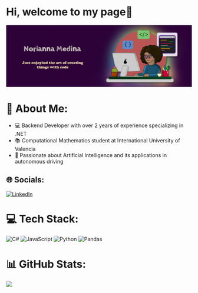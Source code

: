 # Hi, welcome to my page👋
![alt text](https://github.com/norians/norians/blob/main/cabeceragithub.jpg?raw=true)

# 💫 About Me:
- 💻 Backend Developer with over 2 years of experience specializing in .NET
- 📚 Computational Mathematics student at International University of Valencia
- 🚗 Passionate about Artificial Intelligence and its applications in autonomous driving

## 🌐 Socials:
[![LinkedIn](https://img.shields.io/badge/LinkedIn-%230077B5.svg?logo=linkedin&logoColor=white)](https://linkedin.com/in/https://www.linkedin.com/in/noriannamedina/) 

# 💻 Tech Stack:
![C#](https://img.shields.io/badge/c%23-%23239120.svg?style=for-the-badge&logo=csharp&logoColor=white) ![JavaScript](https://img.shields.io/badge/javascript-%23323330.svg?style=for-the-badge&logo=javascript&logoColor=%23F7DF1E) ![Python](https://img.shields.io/badge/python-3670A0?style=for-the-badge&logo=python&logoColor=ffdd54) ![Pandas](https://img.shields.io/badge/pandas-%23150458.svg?style=for-the-badge&logo=pandas&logoColor=white)

# 📊 GitHub Stats:
![](https://github-readme-stats.vercel.app/api/top-langs/?username=norians&theme=rose&hide_border=false&include_all_commits=false&count_private=false&layout=compact)

